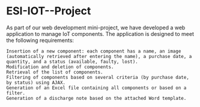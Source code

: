 # ESI-IOT--Project
As part of our web development mini-project, we have developed a web application to manage IoT components. The application is designed to meet the following requirements:

    Insertion of a new component: each component has a name, an image (automatically retrieved after entering the name), a purchase date, a quantity, and a status (available, faulty, lost).
    Modification and deletion of components.
    Retrieval of the list of components.
    Filtering of components based on several criteria (by purchase date, by status) using AJAX.
    Generation of an Excel file containing all components or based on a filter.
    Generation of a discharge note based on the attached Word template.
